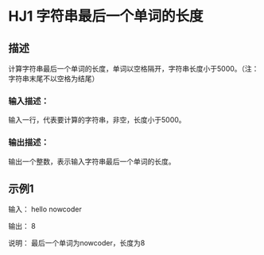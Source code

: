 # HJ1 字符串最后一个单词的长度

## 描述

计算字符串最后一个单词的长度，单词以空格隔开，字符串长度小于5000。（注：字符串末尾不以空格为结尾）

### 输入描述：

输入一行，代表要计算的字符串，非空，长度小于5000。

### 输出描述：

输出一个整数，表示输入字符串最后一个单词的长度。

## 示例1

输入：
hello nowcoder

输出：
8

说明：
最后一个单词为nowcoder，长度为8   

